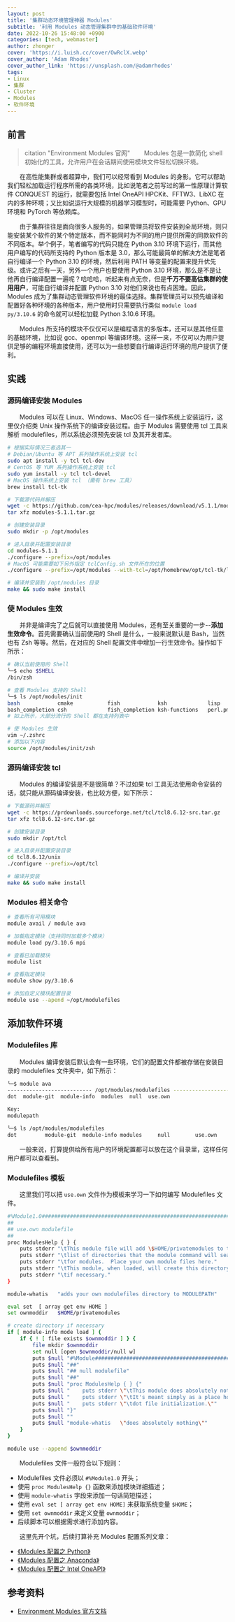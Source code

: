 ```yaml
---
layout: post
title: '集群动态环境管理神器 Modules'
subtitle: '利用 Modules 动态管理集群中的基础软件环境'
date: 2022-10-26 15:48:00 +0900
categories: [tech, webmaster]
author: zhonger
cover: 'https://i.luish.cc/cover/OwRclX.webp'
cover_author: 'Adam Rhodes'
cover_author_link: 'https://unsplash.com/@adamrhodes'
tags:  
- Linux
- 集群
- Cluster
- Modules
- 软件环境
---
```


## 前言

> citation "Environment Modules 官网"
> &emsp;&emsp;Modules 包是一款简化 shell 初始化的工具，允许用户在会话期间使用模块文件轻松切换环境。

&emsp;&emsp;在高性能集群或者超算中，我们可以经常看到 Modules 的身影。它可以帮助我们轻松加载运行程序所需的各类环境，比如说笔者之前写过的第一性原理计算软件 CONQUEST 的运行，就需要包括 Intel OneAPI HPCKit、FFTW3、LibXC 在内的多种环境；又比如说运行大规模的机器学习模型时，可能需要 Python、GPU 环境和 PyTorch 等依赖库。

&emsp;&emsp;由于集群往往是面向很多人服务的，如果管理员将软件安装到全局环境，则只能安装某个软件的某个特定版本，而不能同时为不同的用户提供所需的同款软件的不同版本。举个例子，笔者编写的代码只能在 Python 3.10 环境下运行，而其他用户编写的代码所支持的 Python 版本是 3.0，那么可能最简单的解决方法是笔者自行编译一个 Python 3.10 的环境，然后利用 PATH 等变量的配置来提升优先级。或许之后有一天，另外一个用户也要使用 Python 3.10 环境，那么是不是让他再自行编译配置一遍呢？哈哈哈，听起来有点无奈，但是**千万不要高估集群的使用用户**，可能自行编译并配置 Python 3.10 对他们来说也有点困难。因此，Modules 成为了集群动态管理软件环境的最佳选择。集群管理员可以预先编译和配置好各种环境的各种版本，用户使用时只需要执行类似 `module load py/3.10.6` 的命令就可以轻松加载 Python 3.10.6 环境。

&emsp;&emsp;Modules 所支持的模块不仅仅可以是编程语言的多版本，还可以是其他任意的基础环境，比如说 gcc、openmpi 等编译环境。这样一来，不仅可以为用户提供足够的编程环境直接使用，还可以为一些想要自行编译运行环境的用户提供了便利。

## 实践

### 源码编译安装 Modules

&emsp;&emsp;Modules 可以在 Linux、Windows、MacOS 任一操作系统上安装运行，这里仅介绍类 Unix 操作系统下的编译安装过程。由于 Modules 需要使用 tcl 工具来解析 modulefiles，所以系统必须预先安装 tcl 及其开发者库。

```bash
# 根据实际情况三者选其一
# Debian/Ubuntu 等 APT 系列操作系统上安装 tcl
sudo apt install -y tcl tcl-dev
# CentOS 等 YUM 系列操作系统上安装 tcl
sudo yum install -y tcl tcl-devel
# MacOS 操作系统上安装 tcl （需有 brew 工具）
brew install tcl-tk

# 下载源代码并解压
wget -c https://github.com/cea-hpc/modules/releases/download/v5.1.1/modules-5.1.1.tar.gz
tar xfz modules-5.1.1.tar.gz

# 创建安装目录
sudo mkdir -p /opt/modules

# 进入目录并配置安装目录
cd modules-5.1.1
./configure --prefix=/opt/modules
# MacOS 可能需要如下另外指定 tclConfig.sh 文件所在的位置
./configure --prefix=/opt/modules --with-tcl=/opt/homebrew/opt/tcl-tk/lib

# 编译并安装到 /opt/modules 目录
make && sudo make install
```

### 使 Modules 生效

&emsp;&emsp;并非是编译完了之后就可以直接使用 Modules，还有至关重要的一步--**添加生效命令**。首先需要确认当前使用的 Shell 是什么，一般来说默认是 Bash，当然也有 Zsh 等等。然后，在对应的 Shell 配置文件中增加一行生效命令。操作如下所示：

```bash
# 确认当前使用的 Shell
╰─$ echo $SHELL
/bin/zsh

# 查看 Modules 支持的 Shell
╰─$ ls /opt/modules/init
bash            cmake           fish            ksh             lisp            profile.csh     python.py       ruby.rb         tcl             tcsh_completion zsh-functions
bash_completion csh             fish_completion ksh-functions   perl.pm         profile.sh      r.R             sh              tcsh            zsh
# 如上所示，大部分流行的 Shell 都在支持列表中

# 使 Modules 生效
vim ~/.zshrc
# 添加以下内容
source /opt/modules/init/zsh
```

### 源码编译安装 tcl

&emsp;&emsp;Modules 的编译安装是不是很简单？不过如果 tcl 工具无法使用命令安装的话，就只能从源码编译安装，也比较方便，如下所示：

```bash
# 下载源码并解压
wget -c https://prdownloads.sourceforge.net/tcl/tcl8.6.12-src.tar.gz
tar xfz tcl8.6.12-src.tar.gz

# 创建安装目录
sudo mkdir /opt/tcl

# 进入目录并配置安装目录
cd tcl8.6.12/unix
./configure --prefix=/opt/tcl

# 编译并安装
make && sudo make install
```

### Modules 相关命令

```bash
# 查看所有可用模块
module avail / module ava

# 加载指定模块（支持同时加载多个模块）
module load py/3.10.6 mpi

# 查看已加载模块
module list

# 查看指定模块
module show py/3.10.6

# 添加自定义模块配置目录
module use --apend ~/opt/modulefiles
```

## 添加软件环境

### Modulefiles 库

&emsp;&emsp;Modules 编译安装后默认会有一些环境，它们的配置文件都被存储在安装目录的 modulefiles 文件夹中，如下所示：

```bash
╰─$ module ava
--------------------------- /opt/modules/modulefiles ---------------------------
dot  module-git  module-info  modules  null  use.own

Key:
modulepath

╰─$ ls /opt/modules/modulefiles
dot         module-git  module-info modules     null        use.own
```

&emsp;&emsp;一般来说，打算提供给所有用户的环境配置都可以放在这个目录里，这样任何用户都可以查看到。

### Modulefiles 模板

&emsp;&emsp;这里我们可以把 `use.own` 文件作为模板来学习一下如何编写 Modulefiles 文件。

```bash
#%Module1.0#####################################################################
##
## use.own modulefile
##
proc ModulesHelp { } {
    puts stderr "\tThis module file will add \$HOME/privatemodules to the"
    puts stderr "\tlist of directories that the module command will search"
    puts stderr "\tfor modules.  Place your own module files here."
    puts stderr "\tThis module, when loaded, will create this directory"
    puts stderr "\tif necessary."
}

module-whatis   "adds your own modulefiles directory to MODULEPATH"

eval set  [ array get env HOME ]
set ownmoddir   $HOME/privatemodules

# create directory if necessary
if [ module-info mode load ] {
    if { ! [ file exists $ownmoddir ] } {
        file mkdir $ownmoddir
        set null [open $ownmoddir/null w]
        puts $null "#%Module########################################################################"
        puts $null "##"
        puts $null "## null modulefile"
        puts $null "##"
        puts $null "proc ModulesHelp { } {"
        puts $null "    puts stderr \"\tThis module does absolutely nothing.\""
        puts $null "    puts stderr \"\tIt's meant simply as a place holder in your\""
        puts $null "    puts stderr \"\tdot file initialization.\""
        puts $null "}"
        puts $null ""
        puts $null "module-whatis   \"does absolutely nothing\""
    }
}

module use --append $ownmoddir
```

&emsp;&emsp;Modulefiles 文件一般符合以下规则：

- Modulefiles 文件必须以 `#%Module1.0` 开头；
- 使用 `proc ModulesHelp {}` 函数来添加模块详细描述；
- 使用 `module-whatis` 字段来添加一句话简短描述；
- 使用 `eval set [ array get env HOME]` 来获取系统变量 `$HOME`；
- 使用 `set ownmoddir` 来定义变量 `ownmoddir`；
- 后续脚本可以根据需求进行添加内容。

&emsp;&emsp;这里先开个坑，后续打算补充 Modules 配置系列文章：

- [《Modules 配置之 Python》](modules-python.html)
- [《Modules 配置之 Anaconda》](modules-conda.html)
- [《Modules 配置之 Intel OneAPI》](modules-intel.html)

## 参考资料

- [Environment Modules 官方文档](https://modules.readthedocs.io/en/latest/index.html)
